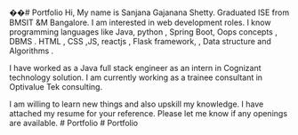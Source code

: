 ��#   P o r t f o l i o 
 
 Hi,
My name is Sanjana Gajanana Shetty. Graduated ISE from BMSIT &M Bangalore. I am interested in web development roles. I know programming languages like Java, python , Spring Boot, Oops concepts , DBMS . HTML , CSS ,JS, reactjs , Flask framework, , Data structure and Algorithms .

I have worked as a Java full stack engineer as an intern in Cognizant technology solution.  I am currently working as a trainee consultant in Optivalue Tek consulting.

I am willing to learn new things and also upskill my knowledge. I have attached my resume for your reference. Please let me know if any openings are available.
#   P o r t f o l i o  
 #   P o r t f o l i o  
 